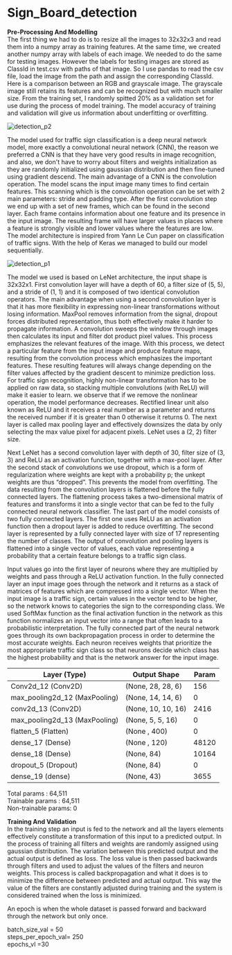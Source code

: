 # Sign_Board_detection
**Pre-Processing And Modelling** <br />
The first thing we had to do is to resize all the images to 32x32x3 and read them into a numpy array as training features. At the same time, we created another numpy array with labels of each image. We needed to do the same for testing images. However the labels for testing images are stored as ClassId in test.csv with paths of that image. So I use pandas to read the csv file, load the image from the path and assign the corresponding ClassId. Here is a comparison between an RGB and grayscale image. The grayscale image still retains its features and can be recognized but with much smaller size.  From the training set, I randomly spitted 20% as a validation set for use during the process of model training. The model accuracy of training and validation will give us information about underfitting or overfitting. 

![detection_p2](https://user-images.githubusercontent.com/41796498/140182357-0054868c-71f5-4d86-9ecf-8aee2544a1ad.png)


The model used for traffic sign classification is a deep neural network model, more exactly a convolutional neural network (CNN), the reason we preferred a CNN is that they have very good results in image recognition, and also, we don't have to worry about filters and weights initialization as they are randomly initialized using gaussian distribution and then fine-tuned using gradient descend. The main advantage of a CNN is the convolution operation. The model scans the input image many times to find certain features. This scanning which is the convolution operation can be set with 2 main parameters: stride and padding type. After the first convolution step we end up with a set of new frames, which can be found in the second layer. Each frame contains information about one feature and its presence in the input image. The resulting frame will have larger values in places where a feature is strongly visible and lower values where the features are low. The model architecture is inspired from Yann Le Cun paper on classification of traffic signs. With the help of Keras we managed to build our model sequentially.

![detection_p1](https://user-images.githubusercontent.com/41796498/140182565-f3457d04-0e3f-4356-bb2e-17d3ca6f9916.png)


The model we used is based on LeNet architecture, the input shape is 32x32x1. First convolution layer will have a depth of 60, a filter size of (5, 5), and a stride of (1, 1) and it is composed of two identical convolution operators. The main advantage when using a second convolution layer is that it has more flexibility in expressing non-linear transformations without losing information. MaxPool removes information from the signal, dropout forces distributed representation, thus both effectively make it harder to propagate information. A convolution sweeps the window through images then calculates its input and filter dot product pixel values. This process emphasizes the relevant features of the image. With this process, we detect a particular feature from the input image and produce feature maps, resulting from the convolution process which emphasizes the important features. These resulting features will always change depending on the filter values affected by the gradient descent to minimize prediction loss. For traffic sign recognition, highly non-linear transformation has to be applied on raw data, so stacking multiple convolutions (with ReLU) will make it easier to learn. we observe that if we remove the nonlinear operation, the model performance decreases. Rectified linear unit also known as ReLU and it receives a real number as a parameter and returns the received number if it is greater than 0 otherwise it returns 0. The next layer is called max pooling layer and effectively downsizes the data by only selecting the max value pixel for adjacent pixels. LeNet uses a (2, 2) filter size.

Next LeNet has a second convolution layer with depth of 30, filter size of (3, 3) and ReLU as an activation function, together with a max-pool layer. After the second stack of convolutions we use dropout, which is a form of regularization where weights are kept with a probability p; the unkept weights are thus “dropped”. This prevents the model from overfitting. The data resulting from the convolution layers is flattened before the fully connected layers. The flattening process takes a two-dimensional matrix of features and transforms it into a single vector that can be fed to the fully connected neural network classifier. The last part of the model consists of two fully connected layers. The first one uses ReLU as an activation function then a dropout layer is added to reduce overfitting. The second layer is represented by a fully connected layer with size of 17 representing the number of classes. The output of convolution and pooling layers is flattened into a single vector of values, each value representing a probability that a certain feature belongs to a traffic sign class. 

Input values go into the first layer of neurons where they are multiplied by weights and pass through a ReLU activation function. In the fully connected layer an input image goes through the network and it returns as a stack of matrices of features which are compressed into a single vector. When the input image is a traffic sign, certain values in the vector tend to be higher, so the network knows to categories the sign to the corresponding class. We used SoftMax function as the final activation function in the network as this function normalizes an input vector into a range that often leads to a probabilistic interpretation. The fully connected part of the neural network goes through its own backpropagation process in order to determine the most accurate weights. Each neuron receives weights that prioritize the most appropriate traffic sign class so that neurons decide which class has the highest probability and that is the network answer for the input image. 

| Layer (Type)                   |   Output Shape            |     Param   |
|--------------------------------|---------------------------|-------------|
| Conv2d_12 (Conv2D)             |   (None, 28, 28, 6)       |     156     |
| max_pooling2d_12 (MaxPooling)  |   (None, 14, 14, 6)       |     0       |
| conv2d_13 (Conv2D)             |   (None, 10, 10, 16)      |     2416    |
| max_pooling2d_13 (MaxPooling)  |   (None, 5, 5, 16)        |     0       |
| flatten_5 (Flatten)            |   (None , 400)            |     0       |
| dense_17 (Dense)               |   (None , 120)            |    48120    |
| dense_18 (Dense)               |   (None, 84)              |    10164    |
| dropout_5 (Dropout)            |   (None, 84)              |     0       |
| dense_19 (dense)               |   (None, 43)              |     3655    |

Total params : 64,511 <br />
Trainable params : 64,511 <br />
Non-trainable params: 0 <br />

**Training And Validation** <br />
In the training step an input is fed to the network and all the layers elements effectively constitute a transformation of this input to a predicted output. In the process of training all filters and weights are randomly assigned using gaussian distribution. The variation between this predicted output and the actual output is defined as loss. The loss value is then passed backwards through filters and used to adjust the values of the filters and neuron weights. This process is called backpropagation and what it does is to minimize the difference between predicted and actual output. This way the value of the filters are constantly adjusted during training and the system is considered trained when the loss is minimized. 
 
An epoch is when the whole dataset is passed forward and backward through the network but only once. 

batch_size_val = 50  <br />
steps_per_epoch_val= 250 <br />
epochs_vl =30 <br />

